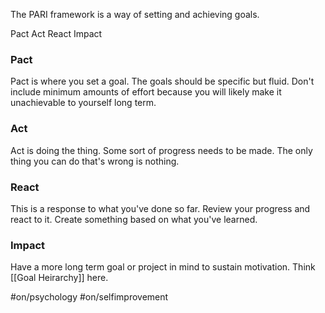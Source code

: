 The PARI framework is a way of setting and achieving goals.

Pact
Act
React
Impact

### Pact
Pact is where you set a goal. The goals should be specific but fluid. Don't include minimum amounts of effort because you will likely make it unachievable to yourself long term.

### Act
Act is doing the thing. Some sort of progress needs to be made. The only thing you can do that's wrong is nothing.

### React
This is a response to what you've done so far. Review your progress and react to it. Create something based on what you've learned.

### Impact
Have a more long term goal or project in mind to sustain motivation. Think [[Goal Heirarchy]] here.


#on/psychology #on/selfimprovement 